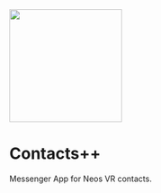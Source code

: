 <img src="https://github.com/Nutcake/contacts-plus-plus/raw/master/assets/images/logo512.png" width="200"/>

# Contacts++

Messenger App for Neos VR contacts.
